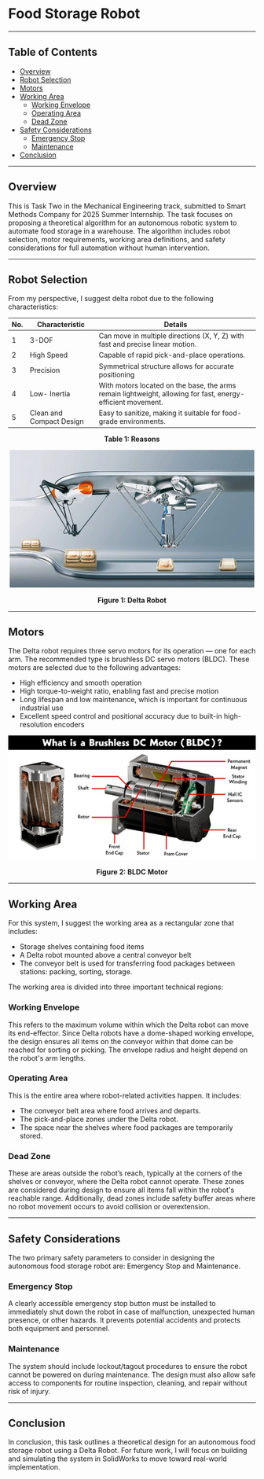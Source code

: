 # Food Storage Robot

---

## Table of Contents

- [Overview](#overview)
- [Robot Selection](#robot-selection)
- [Motors](#motors)
- [Working Area](#working-area)
  - [Working Envelope](#working-envelope)
  - [Operating Area](#operating-area)
  - [Dead Zone](#dead-zone)
- [Safety Considerations](#safety-considerations)
  - [Emergency Stop](#emergency-stop)
  - [Maintenance](#maintenance)
- [Conclusion](#conclusion)

---

## Overview

This is Task Two in the Mechanical Engineering track, submitted to Smart Methods Company for 2025 Summer Internship. The task focuses on proposing a theoretical algorithm for an autonomous robotic system to automate food storage in a warehouse. The algorithm includes robot selection, motor requirements, working area definitions, and safety considerations for full automation without human intervention.

---

## Robot Selection 

From my perspective, I suggest delta robot due to the following characteristics: 

| No. | Characteristic      | Details                                                                 |
|-----|---------------------|-------------------------------------------------------------------------|
| 1   | 3-DOF               | Can move in multiple directions (X, Y, Z) with fast and precise linear motion. |
| 2   | High Speed          | Capable of rapid pick-and-place operations.                            |
| 3   | Precision           | Symmetrical structure allows for accurate positioning                  |
| 4   | Low- Inertia        | With motors located on the base, the arms remain lightweight, allowing for fast, energy-efficient movement. |
| 5   | Clean and Compact Design | Easy to sanitize, making it suitable for food-grade environments.        |

<p align="center"><strong>Table 1: Reasons</strong></p>

<p align="center">
  <img src="Delta Robot.jpg" alt="Delta Robot" />
</p>
<p align="center"><strong>Figure 1: Delta Robot</strong></p>

---

## Motors

The Delta robot requires three servo motors for its operation — one for each arm. The recommended type is brushless DC servo motors (BLDC). These motors are selected due to the following advantages:

- High efficiency and smooth operation  
- High torque-to-weight ratio, enabling fast and precise motion  
- Long lifespan and low maintenance, which is important for continuous industrial use  
- Excellent speed control and positional accuracy due to built-in high-resolution encoders  

<p align="center">
  <img src="BLDC Motor.jpg" alt="BLDC Motor" />
</p>
<p align="center"><strong>Figure 2: BLDC Motor</strong></p>

---

## Working Area 

For this system, I suggest the working area as a rectangular zone that includes:

- Storage shelves containing food items  
- A Delta robot mounted above a central conveyor belt  
- The conveyor belt is used for transferring food packages between stations: packing, sorting, storage.

The working area is divided into three important technical regions:

### Working Envelope 

This refers to the maximum volume within which the Delta robot can move its end-effector. Since Delta robots have a dome-shaped working envelope, the design ensures all items on the conveyor within that dome can be reached for sorting or picking. The envelope radius and height depend on the robot's arm lengths.

### Operating Area 

This is the entire area where robot-related activities happen. It includes:

- The conveyor belt area where food arrives and departs.  
- The pick-and-place zones under the Delta robot.  
- The space near the shelves where food packages are temporarily stored.  

### Dead Zone 

These are areas outside the robot’s reach, typically at the corners of the shelves or conveyor, where the Delta robot cannot operate. These zones are considered during design to ensure all items fall within the robot's reachable range. Additionally, dead zones include safety buffer areas where no robot movement occurs to avoid collision or overextension.

---

## Safety Considerations

The two primary safety parameters to consider in designing the autonomous food storage robot are: Emergency Stop and Maintenance. 

### Emergency Stop

A clearly accessible emergency stop button must be installed to immediately shut down the robot in case of malfunction, unexpected human presence, or other hazards. It prevents potential accidents and protects both equipment and personnel.

### Maintenance 

The system should include lockout/tagout procedures to ensure the robot cannot be powered on during maintenance. The design must also allow safe access to components for routine inspection, cleaning, and repair without risk of injury.

---

## Conclusion 

In conclusion, this task outlines a theoretical design for an autonomous food storage robot using a Delta Robot. For future work, I will focus on building and simulating the system in SolidWorks to move toward real-world implementation.
